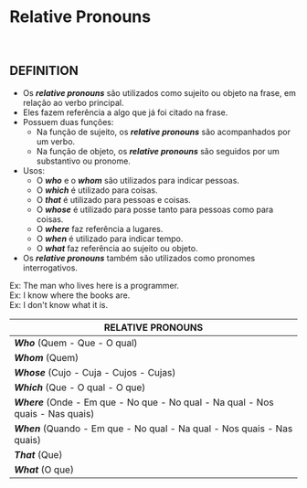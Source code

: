 # Relative Pronouns

<br>

## DEFINITION
* Os ***relative pronouns*** são utilizados como sujeito ou objeto na frase, em relação ao verbo principal.
* Eles fazem referência a algo que já foi citado na frase.
* Possuem duas funções:
  - Na função de sujeito, os ***relative pronouns*** são acompanhados por um verbo.
  - Na função de objeto, os ***relative pronouns*** são seguidos por um substantivo ou pronome.  
* Usos:
  - O ***who*** e o ***whom*** são utilizados para indicar pessoas.
  - O ***which*** é utilizado para coisas.
  - O ***that*** é utilizado para pessoas e coisas.
  - O ***whose*** é utilizado para posse tanto para pessoas como para coisas.
  - O ***where*** faz referência a lugares.
  - O ***when*** é utilizado para indicar tempo.
  - O ***what*** faz referência ao sujeito ou objeto.
* Os ***relative pronouns*** também são utilizados como pronomes interrogativos.

Ex: The man who lives here is a programmer.  
Ex: I know where the books are.  
Ex: I don't know what it is.  

| RELATIVE PRONOUNS                                                                |
| -------------------------------------------------------------------------------- |
| ***Who*** (Quem - Que - O qual)                                                  |
| ***Whom*** (Quem)                                                                |
| ***Whose*** (Cujo - Cuja - Cujos - Cujas)                                        |
| ***Which*** (Que - O qual - O que)                                               |
| ***Where*** (Onde - Em que - No que - No qual - Na qual - Nos quais - Nas quais) |
| ***When*** (Quando - Em que - No qual - Na qual - Nos quais - Nas quais)         |
| ***That*** (Que)                                                                 |
| ***What*** (O que)                                                               |